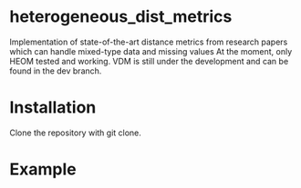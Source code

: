 # heterogeneous_dist_metrics
Implementation of state-of-the-art distance metrics from research papers which can handle mixed-type data and missing values
At the moment, only HEOM tested and working. VDM is still under the development and can be found in the dev branch.

# Installation
Clone the repository with git clone.

# Example
